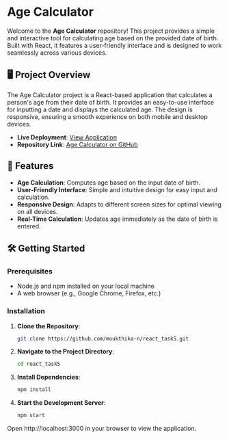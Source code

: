 # Age Calculator

Welcome to the **Age Calculator** repository! This project provides a simple and interactive tool for calculating age based on the provided date of birth. Built with React, it features a user-friendly interface and is designed to work seamlessly across various devices.

## 🖥️ Project Overview

The Age Calculator project is a React-based application that calculates a person's age from their date of birth. It provides an easy-to-use interface for inputting a date and displays the calculated age. The design is responsive, ensuring a smooth experience on both mobile and desktop devices.

- **Live Deployment**: [View Application](https://react-task5-gold.vercel.app/)
- **Repository Link**: [Age Calculator on GitHub](https://github.com/moukthika-n/react_task5)

## 🌟 Features

- **Age Calculation**: Computes age based on the input date of birth.
- **User-Friendly Interface**: Simple and intuitive design for easy input and calculation.
- **Responsive Design**: Adapts to different screen sizes for optimal viewing on all devices.
- **Real-Time Calculation**: Updates age immediately as the date of birth is entered.

## 🛠️ Getting Started

### Prerequisites

- Node.js and npm installed on your local machine
- A web browser (e.g., Google Chrome, Firefox, etc.)

### Installation

1. **Clone the Repository**:

   ```bash
   git clone https://github.com/moukthika-n/react_task5.git
   ```
2. **Navigate to the Project Directory**:

   ```bash
   cd react_task5
   ```
3. **Install Dependencies**:

   ```bash
   npm install
   ```
4. **Start the Development Server**:

   ```bash
   npm start
   ```
Open http://localhost:3000 in your browser to view the application.
